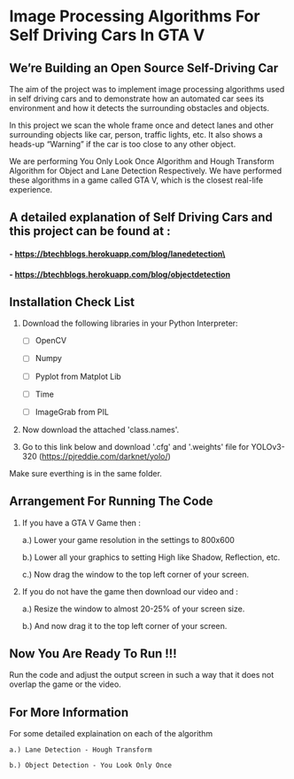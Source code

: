 # Image Processing Algorithms For Self Driving Cars In GTA V

## We’re Building an Open Source Self-Driving Car
The aim of the project was to implement image processing algorithms used in self driving cars and to demonstrate how an automated car sees its environment and how it detects the surrounding obstacles and objects.

In this project we scan the whole frame once and detect lanes and other surrounding objects like car, person, traffic lights, etc. It also shows a heads-up “Warning” if the car is too close to any other object. 

We are performing You Only Look Once Algorithm and Hough Transform Algorithm for Object and Lane Detection Respectively. We have performed these algorithms in a game called GTA V, which is the closest real-life experience.

## A detailed explanation of Self Driving Cars and this project can be found at :
#### - https://btechblogs.herokuapp.com/blog/lanedetection\

#### - https://btechblogs.herokuapp.com/blog/objectdetection

## Installation Check List
1. Download the following libraries in your Python Interpreter:

    - [ ] OpenCV
    
    - [ ] Numpy
    
    - [ ] Pyplot from Matplot Lib
    
    - [ ] Time
    
    - [ ] ImageGrab from PIL
    
2. Now download the attached 'class.names'.

3. Go to this link below and download '.cfg' and '.weights' file for YOLOv3-320
   (https://pjreddie.com/darknet/yolo/)
   
Make sure everthing is in the same folder.
   
## Arrangement For Running The Code
1. If you have a GTA V Game then :

    a.) Lower your game resolution in the settings to 800x600
    
    b.) Lower all your graphics to setting High like Shadow, Reflection, etc.
    
    c.) Now drag the window to the top left corner of your screen.
    
2. If you do not have the game then download our video and :

    a.) Resize the window to almost 20-25% of your screen size.
    
    b.) And now drag it to the top left corner of your screen.
    
## Now You Are Ready To Run !!!
Run the code and adjust the output screen in such a way that it does not overlap the game or the video.

## For More Information
For some detailed explaination on each of the algorithm 

    a.) Lane Detection - Hough Transform
    
    b.) Object Detection - You Look Only Once
